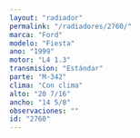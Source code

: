 ```yaml
---
layout: "radiador"
permalink: "/radiadores/2760/"
marca: "Ford"
modelo: "Fiesta"
ano: "1999"
motor: "L4 1.3"
transmision: "Estándar"
parte: "M-342"
clima: "Con clima"
alto: "20 7/16"
ancho: "14 5/8"
observaciones: ""
id: "2760"
---
```


